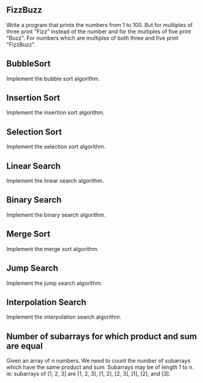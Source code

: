 ## FizzBuzz

Write a program that prints the numbers from 1 to 100. But for multiples of three print "Fizz" instead of the number and for the multiples of five print "Buzz". For numbers which are multiples of both three and five print "FizzBuzz".

## BubbleSort

Implement the bubble sort algorithm.

## Insertion Sort

Implement the insertion sort algorithm.

## Selection Sort

Implement the selection sort algorithm.

## Linear Search

Implement the linear search algorithm.

## Binary Search

Implement the binary search algorithm.

## Merge Sort

Implement the merge sort algorithm.

## Jump Search

Implement the jump search algorithm.

## Interpolation Search

Implement the interpolation search algorithm.

## Number of subarrays for which product and sum are equal

Given an array of n numbers. We need to count the number of subarrays which have the same product and sum. Subarrays may be of length 1 to n. ie: subarrays of [1, 2, 3] are [1, 2, 3], [1, 2], [2, 3], [1], [2], and [3].